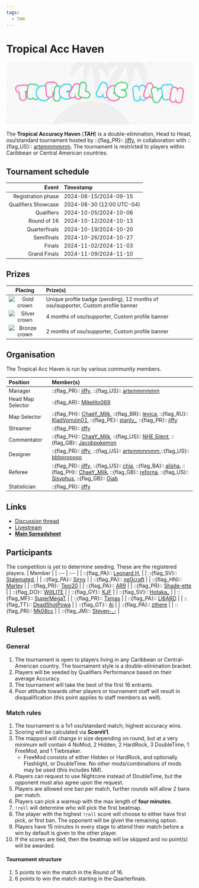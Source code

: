 ```yaml
---
tags:
  - TAH
---
```

# Tropical Acc Haven

![TAH logo](img/banner.png) <!-- replace "logo" with "banner" if that suits the image better -->

The **Tropical Accuracy Haven** (***TAH***) is a double-elimination, Head to Head, osu!standard tournament hosted by ::{flag_PR}:: [jiffy](https://osu.ppy.sh/users/16732161), in collaboration with ::{flag_US}:: [artemmmmmm](https://osu.ppy.sh/users/30604059). The tournament is restricted to players within Caribbean or Central American countries.

## Tournament schedule

| Event | Timestamp |
| --: | :-- |
| Registration phase | 2024-08-15/2024-09-15 |
| Qualifiers Showcase | 2024-08-30 (12:00 UTC-04)
| Qualifiers | 2024-10-05/2024-10-06 |
| Round of 16 | 2024-10-12/2024-10-13 |
| Quarterfinals | 2024-10-19/2024-10-20 |
| Semifinals | 2024-10-26/2024-10-27 |
| Finals | 2024-11-02/2024-11-03 |
| Grand Finals | 2024-11-09/2024-11-10 |

## Prizes

| Placing | Prize(s) |
| :-: | :-- |
| ![Gold crown](/wiki/shared/crown-gold.png "1st place") | Unique profile badge (pending), 12 months of osu!supporter, Custom profile banner |
| ![Silver crown](/wiki/shared/crown-silver.png "2nd place") | 4 months of osu!supporter, Custom profile banner |
| ![Bronze crown](/wiki/shared/crown-bronze.png "3rd place") | 2 months of osu!supporter, Custom profile banner |

<!--- BADGE NOT AVAILABLE ![](img/badge.jpg "TAH winner badge") --->

## Organisation

The Tropical Acc Haven is run by various community members.

| Position | Member(s) |
| :-- | :-- |
| Manager |::{flag_PR}:: [jiffy](https://osu.ppy.sh/users/16732161), ::{flag_US}:: [artemmmmmm](https://osu.ppy.sh/users/30604059) | 
 | Head Map Selector | ::{flag_AR}:: [Mikelito069](https://osu.ppy.sh/users/13714351) |
| Map Selector | ::{flag_PH}:: [ChaeY_Milk](https://osu.ppy.sh/users/10383440), ::{flag_BR}:: [levica](https://osu.ppy.sh/users/26626040), ::{flag_RU}:: [KladVomzin01](https://osu.ppy.sh/users/11801407), ::{flag_PE}:: [stanly_](https://osu.ppy.sh/users/16952330), ::{flag_PR}:: [jiffy](https://osu.ppy.sh/users/16732161) |
| Streamer | ::{flag_PR}:: [jiffy](https://osu.ppy.sh/users/16732161) |
| Commentator | ::{flag_PH}:: [ChaeY_Milk](https://osu.ppy.sh/users/10383440), ::{flag_US}:: [NHE Silent](https://osu.ppy.sh/users/20345199), ::{flag_GB}:: [Jacobpokemon](https://osu.ppy.sh/users/32566607) |
| Designer |  ::{flag_PR}:: [jiffy](https://osu.ppy.sh/users/16732161), ::{flag_US}:: [artemmmmmm](https://osu.ppy.sh/users/30604059),::{flag_US}:: [bbbprooooo](https://osu.ppy.sh/users/32401284)  |
| Referee | ::{flag_PR}:: [jiffy](https://osu.ppy.sh/users/16732161), ::{flag_US}:: [chia](https://osu.ppy.sh/users/16605757), ::{flag_BA}:: [alisha](https://osu.ppy.sh/users/29031839/osu), ::{flag_PH}:: [ChaeY_Milk](https://osu.ppy.sh/users/10383440/osu), ::{flag_GB}:: [reforna](https://osu.ppy.sh/users/16199365/osu), ::{flag_US}:: [Sisyphus](https://osu.ppy.sh/users/20345199/osu), ::{flag_GB}:: [Ojab](https://osu.ppy.sh/users/32566607/osu) |
| Statistician | ::{flag_PR}:: [jiffy](https://osu.ppy.sh/users/16732161) |

<!-- | Example | ::{ flag=AU }:: [peppy](https://osu.ppy.sh/users/2), ::{ flag=AU }:: [BanchoBot](https://osu.ppy.sh/users/3) | -->

## Links

- [Discussion thread](https://osu.ppy.sh/community/forums/topics/1964188?n=1)
- [Livestream](https://twitch.tv/aceski2)
- **[Main Spreadsheet](https://docs.google.com/spreadsheets/d/1_weWOqmHDcsuDAx99-MHGscnmfNzocRXghLoTP7kLdo/edit?gid=975130183#gid=975130183)**

## Participants

The competition is yet to determine seeding. These are the registered players.
| Member |
| :-- | :-- |
| ::{flag_PA}:: [Leonard H](https://osu.ppy.sh/users/11562243/osu), |
| ::{flag_SV}:: [Stalemated](https://osu.ppy.sh/users/10936276/osu), |
| ::{flag_PA}:: [Sirny](https://osu.ppy.sh/users/18962732/osu) |
| ::{flag_PA}:: [ne0craft](https://osu.ppy.sh/users/17545095/osu) |
| ::{flag_HN}:: [Marley](https://osu.ppy.sh/users/20681109/osu) |
| ::{flag_PR}:: [Tepi20](https://osu.ppy.sh/users/9480554/osu) |
| ::{flag_PA}:: [AR9](https://osu.ppy.sh/users/5136821/osu) |
| ::{flag_PR}:: [Shade-ette](https://osu.ppy.sh/users/15726597/osu) |
| ::{flag_DO}:: [WillLITE](https://osu.ppy.sh/users/6677788/osu) |
| ::{flag_GY}:: [KJF](https://osu.ppy.sh/users/1156813/osu) |
| ::{flag_SV}:: [Hotaka_](https://osu.ppy.sh/users/10575848/osu) |
| ::{flag_MF}:: [SuperMegaT](https://osu.ppy.sh/users/22761224/osu) |
| ::{flag_PR}:: [Txmas](https://osu.ppy.sh/users/11933573/osu) |
| ::{flag_PA}:: [LI6ARD](https://osu.ppy.sh/users/20380990/osu) |
| ::{flag_TT}:: [DeadShotPowa](https://osu.ppy.sh/users/21080822/osu) |
| ::{flag_GT}:: [Ai](https://osu.ppy.sh/users/12078347/osu) |
| ::{flag_PA}:: [zthere](https://osu.ppy.sh/users/11562243/osu) |
| ::{flag_PR}:: [Mk08cc](https://osu.ppy.sh/users/18210753/osu) |
| ::{flag_JM}:: [Steven-_-](https://osu.ppy.sh/users/23072118/osu) |

## Ruleset

### General
1. The tournament is open to players living in any Caribbean or Central-American country. The tournament style is a double-elimination bracket.
3. Players will be seeded by Qualifiers Performance based on their average Accuracy.
4. The tournament will take the best of the first 16 entrants.
5. Poor attitude towards other players or tournament staff will result in disqualification (this point applies to staff members as well).
   
### Match rules

1. The tournament is a 1v1 osu!standard match; highest accuracy wins.
2. Scoring will be calculated via **ScoreV1**.
3. The mappool will change in size depending on round, but at a very minimum will contain 4 NoMod, 2 Hidden, 2 HardRock, 3 DoubleTime, 1 FreeMod, and 1 Tiebreaker.
   - FreeMod consists of either Hidden or HardRock, and optionally Flashlight, or DoubleTime. No other mods/combinations of mods may be used (this includes NM).
4. Players can request to use Nightcore instead of DoubleTime, but the opponent must also agree upon the request.
5. Players are allowed one ban per match, further rounds will allow 2 bans per match.
6. Players can pick a warmup with the max length of **four minutes**.
7. `!roll` will determine who will pick the first beatmap.
8. The player with the highest `!roll` score will choose to either have first pick, or first ban. The opponent will be given the remaining option.
9. Players have 15 minutes in every stage to attend their match before a win by default is given to the other player.
10. If the scores are tied, then the beatmap will be skipped and no point(s) will be awarded.

  
#### Tournament structure
1. 5 points to win the match in the Round of 16.
2. 6 points to win the match starting in the Quarterfinals.



